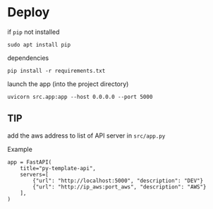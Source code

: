 # Deploy

if `pip` not installed

    sudo apt install pip

dependencies

    pip install -r requirements.txt

launch the app (into the project directory)

    uvicorn src.app:app --host 0.0.0.0 --port 5000

## TIP

add the aws address to list of API server in `src/app.py`

Example

    app = FastAPI(
        title="py-template-api",
        servers=[
            {"url": "http://localhost:5000", "description": "DEV"}
            {"url": "http://ip_aws:port_aws", "description": "AWS"}
        ],
    )
